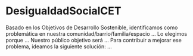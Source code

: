 # DesigualdadSocialCET
Basado en los Objetivos de Desarrollo Sostenible, identificamos como problemática en nuestra comunidad/barrio/familia/espacio  ...
Lo elegimos porque ...
Nuestro público objetivo será ...
Para contribuir a mejorar ese problema, ideamos la siguiente solución: ...
